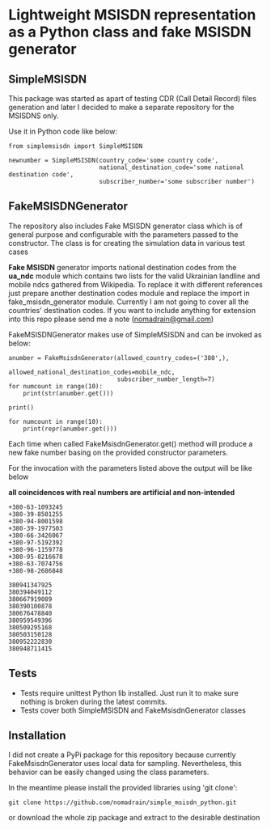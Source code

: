 # Lightweight MSISDN representation as a Python class and fake MSISDN generator

## SimpleMSISDN
This package was started as apart of testing CDR (Call Detail Record) files generation and later I decided to make 
a separate repository for the MSISDNS only.

Use it in Python code like below:
```
from simplemsisdn import SimpleMSISDN

newnumber = SimpleMSISDN(country_code='some country code', 
                         national_destination_code='some national destination code', 
                         subscriber_number='some subscriber number')
```

## FakeMSISDNGenerator
The repository also includes Fake MSISDN generator class which is of general purpose and 
configurable with the parameters passed to the constructor. The class is for creating the simulation data in various test cases

**Fake MSISDN** generator imports national destination codes from the **ua_ndc** module which 
contains two lists for the valid Ukrainian landline and mobile ndcs gathered from Wikipedia. To replace it with 
different references just prepare another destination codes module and replace the import
 in fake_msisdn_generator module. 
 Currently I am not going to cover all the countries' destination codes. 
 If you want to include anything for extension into this repo please send me a note (nomadrain@gmail.com)


FakeMSISDNGenerator makes use of SimpleMSISDN and can be invoked as below:
```
anumber = FakeMsisdnGenerator(allowed_country_codes=('380',),
                              allowed_national_destination_codes=mobile_ndc,
                              subscriber_number_length=7)
for numcount in range(10):
    print(str(anumber.get()))

print()

for numcount in range(10):
    print(repr(anumber.get()))
```

Each time when called FakeMsisdnGenerator.get() method will produce 
a new fake number basing on the provided constructor parameters.

For the invocation with the parameters listed above the output will be like below 

**all coincidences with real numbers are artificial and non-intended**
```
+380-63-1093245
+380-39-8501255
+380-94-8001598
+380-39-1977503
+380-66-3426067
+380-97-5192392
+380-96-1159778
+380-95-8216678
+380-63-7074756
+380-98-2686848

380941347925
380394049112
380667919089
380390100878
380676478840
380959549396
380509295168
380503150128
380952222830
380948711415
```

## Tests

* Tests require unittest Python lib installed. 
Just run it to make sure nothing is broken during the latest commits.
* Tests cover both SimpleMSISDN and FakeMsisdnGenerator classes

## Installation
I did not create a PyPi package for this repository because currently FakeMsisdnGenerator uses local data for sampling. Nevertheless, this behavior can be easily changed using
the class parameters.

In the meantime please install the provided libraries using 'git clone':                     
```
git clone https://github.com/nomadrain/simple_msisdn_python.git
```
or download the whole zip package and extract to the desirable destination
